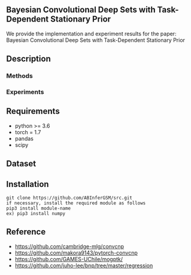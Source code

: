 <!-- ![Demonstration of a ConvCNP](https://github.com/cambridge-mlg/convcnp/blob/master/demo_images/convcnp.gif) -->



##  Bayesian Convolutional Deep Sets with Task-Dependent Stationary Prior

We provide the implementation and experiment results for the paper: Bayesian Convolutional Deep Sets with Task-Dependent Stationary Prior


 
## Description

### Methods

<!-- * models/gp_rrff_reg.py : a sampling based variational inference (SVSS)
* models_utility/spt_manager_train.py : a sampling strategy of Propoistion 2 
* models_utility/personalized_adam.py : an approximate natural gradient update of Proposition 3
 -->
### Experiments

<!-- * exp1_main_section5-1.ipynb, exp2_main_section5-1.ipynb : validation of the weight sampling that reduces the error of ELBO estimator (main-expeiriment section 5.1)
* main_ablationstudy.py : ablation study for SVSS (main-experiment section 5.2)
* main_uci_regression.py, main_uci_regression_batch.py : a large-scale and high-dimensional UCI dataset regression (main-experiment section 5.3)
* exp1_appendix.ipynb : validation of the scalable weight sampling (supplementary-experiment section 4.1)
* SM kernel Recovery by SVSS-Ws.ipynb : SM kernel Recovery conducted in [experiment section 5.1](https://arxiv.org/pdf/1910.13565.pdf)
 -->

## Requirements

* python >= 3.6
* torch = 1.7
* pandas
* scipy


## Dataset

<!-- * datasets/uci_datasets/ : kin8nm and parkinsons set used in our experiment
* datasets/uci_wilson/ : download [UCI Wilson dataset](https://drive.google.com/file/d/0BxWe_IuTnMFcYXhxdUNwRHBKTlU/view) and unzip the downloaded file
 -->

## Installation

    git clone https://github.com/ABInferGSM/src.git
    if necessary, install the required module as follows
    pip3 install module-name
    ex) pip3 install numpy 


## Reference 

* https://github.com/cambridge-mlg/convcnp
* https://github.com/makora9143/pytorch-convcnp 
* https://github.com/GAMES-UChile/mogptk/
* https://github.com/juho-lee/bnp/tree/master/regression



